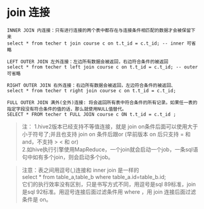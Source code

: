 # join 连接

```hql
INNER JOIN 内连接：只有进行连接的两个表中都存在与连接条件相匹配的数据才会被保留下来
select * from techer t join course c on t.t_id = c.t_id; -- inner 可省略

LEFT OUTER JOIN 左外连接：左边所有数据会被返回，右边符合条件的被返回
select * from techer t left join course c on t.t_id = c.t_id; -- outer可省略

RIGHT OUTER JOIN 右外连接：右边所有数据会被返回，左边符合条件的被返回、
select * from techer t right join course c on t.t_id = c.t_id;

FULL OUTER JOIN 满外(全外)连接: 将会返回所有表中符合条件的所有记录。如果任一表的指定字段没有符合条件的值的话，那么就使用NULL值替代。
SELECT * FROM techer t FULL JOIN course c ON t.t_id = c.t_id ;
```
>注：
>1.hive2版本已经支持不等值连接，就是 join on条件后面可以使用大于小于符号了;并且也支持 join on 条件后跟or (早前版本 on 后只支持 = 和 and，不支持 > < 和 or)    
 2.如hive执行引擎使用MapReduce，一个join就会启动一个job，一条sql语句中如有多个join，则会启动多个job。    
 
>注意：表之间用逗号(,)连接和 inner join 是一样的   
 select * from table_a,table_b where table_a.id=table_b.id;   
 它们的执行效率没有区别，只是书写方式不同，用逗号是sql 89标准，join 是sql 92标准。用逗号连接后面过滤条件用 where ，用 join 连接后面过滤条件是 on。   
